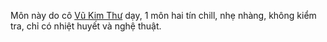 Môn này do cô [Vũ Kim Thư][link] dạy, 1 môn hai tín chill, nhẹ nhàng, không kiểm tra, chỉ có nhiệt huyết và nghệ thuật.

[link]: https://cite.ueb.edu.vn/article-ThS.-Vu-Kim-Thu-18868-2351.html
